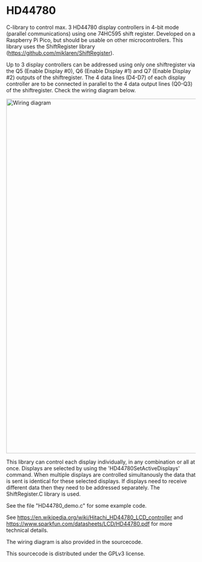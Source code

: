 # HD44780
C-library to control max. 3 HD44780 display controllers in 4-bit mode (parallel communications) using one 74HC595 shift register. Developed on a Raspberry Pi Pico, but should be usable on other microcontrollers. This library uses the ShiftRegister library (https://github.com/mjklaren/ShiftRegister).
   
Up to 3 display controllers can be addressed using only one shiftregister via the Q5 (Enable Display #0), Q6 (Enable Display #1) and Q7 (Enable Display #2) outputs of the shiftregister. The 4 data lines (D4-D7) of each display controller are to be connected in parallel to the 4 data output lines (Q0-Q3) of the shiftregister. Check the wiring diagram below.
   
<img width="940" alt="Wiring diagram" src="https://github.com/mjklaren/HD44780/assets/127024801/01db77ee-a291-44d5-832e-2ff3b92a1333">
   
This library can control each display individually, in any combination or all at once. Displays are selected by using the 'HD44780SetActiveDisplays' command. When multiple displays are controlled simultanously the data that is sent is identical for these selected displays. If displays need to receive different data then they need to be addressed separately. The ShiftRegister.C library is used.

See the file "HD44780_demo.c" for some example code.

See https://en.wikipedia.org/wiki/Hitachi_HD44780_LCD_controller and https://www.sparkfun.com/datasheets/LCD/HD44780.pdf for more technical details.

The wiring diagram is also provided in the sourcecode.

This sourcecode is distributed under the GPLv3 license.

   
